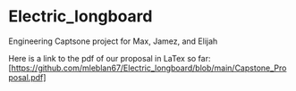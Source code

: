 # Electric_longboard
Engineering Captsone project for Max, Jamez, and Elijah

Here is a link to the pdf of our proposal in LaTex so far:
[https://github.com/mleblan67/Electric_longboard/blob/main/Capstone_Proposal.pdf]
